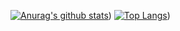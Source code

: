 [![Anurag's github stats](https://github-readme-stats.vercel.app/api?username=herbertmaa)](https://github.com/anuraghazra/github-readme-stats))
[![Top Langs](https://github-readme-stats.vercel.app/api/top-langs/?username=herbertmaa)](https://github.com/anuraghazra/github-readme-stats))
